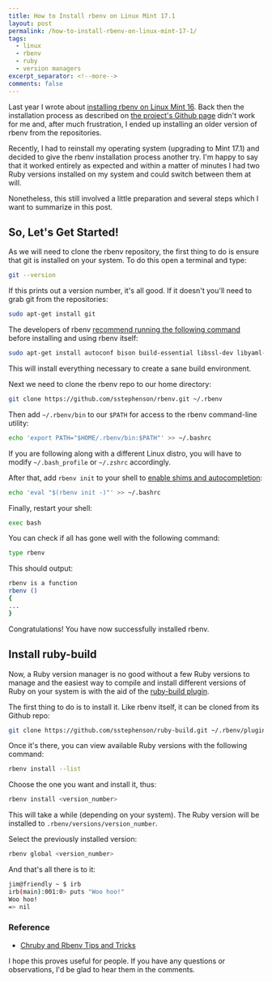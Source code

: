 ```yaml
---
title: How to Install rbenv on Linux Mint 17.1
layout: post
permalink: /how-to-install-rbenv-on-linux-mint-17-1/
tags:
  - linux
  - rbenv
  - ruby
  - version managers
excerpt_separator: <!--more-->
comments: false
---
```


Last year I wrote about [installing rbenv on Linux Mint 16](http://hibbard.eu/how-to-install-rbenv-on-linux-mint-16/ "How to install rbenv on Linux Mint 16"). Back then the installation process as described on [the project's Github page](https://github.com/sstephenson/rbenv "rbenv - Groom your app's Ruby environment") didn't work for me and, after much frustration,  I ended up installing an older version of rbenv from the repositories.

Recently, I had to reinstall my operating system (upgrading to Mint 17.1) and decided to give the rbenv installation process another try. I'm happy to say that it worked entirely as expected and within a matter of minutes I had two Ruby versions installed on my system and could switch between them at will.

<!--more-->

Nonetheless, this still involved a little preparation and several steps which I want to summarize in this post.

## So, Let's Get Started!

As we will need to clone the rbenv repository, the first thing to do is ensure that git is installed on your system. To do this open a terminal and type:

```sh
git --version
```

If this prints out a version number, it's all good. If it doesn't you'll need to grab git from the repositories:

```sh
sudo apt-get install git
```

The developers of rbenv [recommend running the following command](https://github.com/sstephenson/ruby-build/wiki#suggested-build-environment "Suggested build environmen") before installing and using rbenv itself:

```sh
sudo apt-get install autoconf bison build-essential libssl-dev libyaml-dev libreadline6-dev zlib1g-dev libncurses5-dev libffi-dev libgdbm3 libgdbm-dev
```

This will install everything necessary to create a sane build environment.

Next we need to clone the rbenv repo to our home directory:

```sh
git clone https://github.com/sstephenson/rbenv.git ~/.rbenv
```

Then add `~/.rbenv/bin` to our `$PATH` for access to the rbenv command-line utility:

```sh
echo 'export PATH="$HOME/.rbenv/bin:$PATH"' >> ~/.bashrc
```

If you are following along with a different Linux distro, you will have to modify `~/.bash_profile` or `~/.zshrc` accordingly.

After that, add `rbenv init` to your shell to [enable shims and autocompletion](https://github.com/sstephenson/rbenv#understanding-shims "Understanding Shims"):

```sh
echo 'eval "$(rbenv init -)"' >> ~/.bashrc
```

Finally, restart your shell:

```sh
exec bash
```

You can check if all has gone well with the following command:

```sh
type rbenv
```

This should output:

```sh
rbenv is a function
rbenv ()
{
...
}
```

Congratulations! You have now successfully installed rbenv.

## Install ruby-build

Now, a Ruby version manager is no good without a few Ruby versions to manage and the easiest way to compile and install different versions of Ruby on your system is with the aid of the [ruby-build plugin](https://github.com/sstephenson/ruby-build "ruby-build rbenv plugin").

The first thing to do is to install it. Like rbenv itself, it can be cloned from its Github repo:

```sh
git clone https://github.com/sstephenson/ruby-build.git ~/.rbenv/plugins/ruby-build
```

Once it's there, you can view available Ruby versions with the following command:

```sh
rbenv install --list
```

Choose the one you want and install it, thus:

```sh
rbenv install <version_number>
```

This will take a while (depending on your system). The Ruby version will be installed to `.rbenv/versions/version_number`.

Select the previously installed version:

```sh
rbenv global <version_number>
```

And that's all there is to it:

```sh
jim@friendly ~ $ irb
irb(main):001:0> puts "Woo hoo!"
Woo hoo!
=> nil
```

### Reference

- [Chruby and Rbenv Tips and Tricks](http://www.sitepoint.com/chruby-rbenv-tips-tricks/ "Some advanced rbenv and chruby usage to maximize your productivity")

I hope this proves useful for people. If you have any questions or observations, I'd be glad to hear them in the comments.
